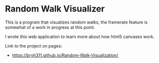 Random Walk Visualizer
===
This is a program that visualizes random walks, the 
framerate feature is somewhat of a work in progress at
this point.

I wrote this web application to learn more about how
html5 canvases work.

Link to the project on pages:
- https://bryh311.github.io/Random-Walk-Visualization/
